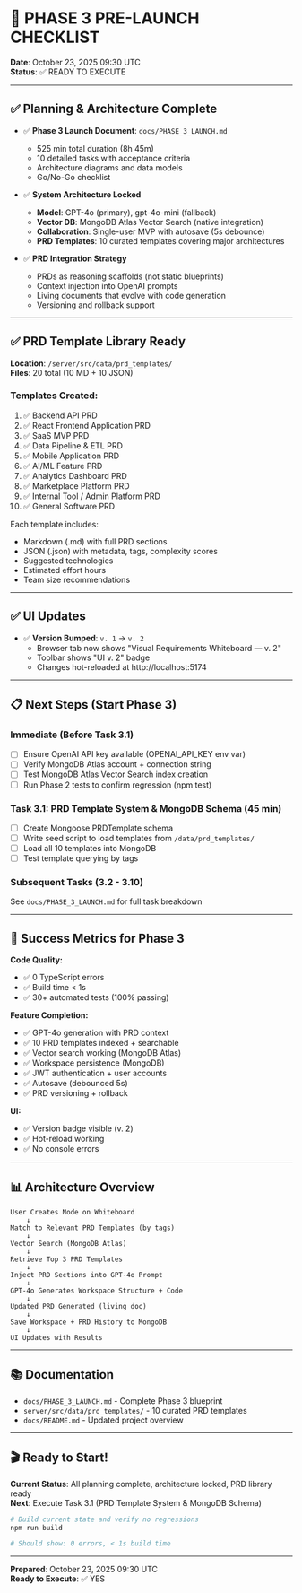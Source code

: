 # 🚀 PHASE 3 PRE-LAUNCH CHECKLIST

**Date**: October 23, 2025 09:30 UTC  
**Status**: ✅ READY TO EXECUTE

---

## ✅ Planning & Architecture Complete

- ✅ **Phase 3 Launch Document**: `docs/PHASE_3_LAUNCH.md`
  - 525 min total duration (8h 45m)
  - 10 detailed tasks with acceptance criteria
  - Architecture diagrams and data models
  - Go/No-Go checklist

- ✅ **System Architecture Locked**
  - **Model**: GPT-4o (primary), gpt-4o-mini (fallback)
  - **Vector DB**: MongoDB Atlas Vector Search (native integration)
  - **Collaboration**: Single-user MVP with autosave (5s debounce)
  - **PRD Templates**: 10 curated templates covering major architectures

- ✅ **PRD Integration Strategy**
  - PRDs as reasoning scaffolds (not static blueprints)
  - Context injection into OpenAI prompts
  - Living documents that evolve with code generation
  - Versioning and rollback support

---

## ✅ PRD Template Library Ready

**Location**: `/server/src/data/prd_templates/`  
**Files**: 20 total (10 MD + 10 JSON)

### Templates Created:
1. ✅ Backend API PRD
2. ✅ React Frontend Application PRD
3. ✅ SaaS MVP PRD
4. ✅ Data Pipeline & ETL PRD
5. ✅ Mobile Application PRD
6. ✅ AI/ML Feature PRD
7. ✅ Analytics Dashboard PRD
8. ✅ Marketplace Platform PRD
9. ✅ Internal Tool / Admin Platform PRD
10. ✅ General Software PRD

Each template includes:
- Markdown (.md) with full PRD sections
- JSON (.json) with metadata, tags, complexity scores
- Suggested technologies
- Estimated effort hours
- Team size recommendations

---

## ✅ UI Updates

- ✅ **Version Bumped**: `v. 1` → `v. 2`
  - Browser tab now shows "Visual Requirements Whiteboard — v. 2"
  - Toolbar shows "UI v. 2" badge
  - Changes hot-reloaded at http://localhost:5174

---

## 📋 Next Steps (Start Phase 3)

### Immediate (Before Task 3.1)
- [ ] Ensure OpenAI API key available (OPENAI_API_KEY env var)
- [ ] Verify MongoDB Atlas account + connection string
- [ ] Test MongoDB Atlas Vector Search index creation
- [ ] Run Phase 2 tests to confirm regression (npm test)

### Task 3.1: PRD Template System & MongoDB Schema (45 min)
- [ ] Create Mongoose PRDTemplate schema
- [ ] Write seed script to load templates from `/data/prd_templates/`
- [ ] Load all 10 templates into MongoDB
- [ ] Test template querying by tags

### Subsequent Tasks (3.2 - 3.10)
See `docs/PHASE_3_LAUNCH.md` for full task breakdown

---

## 🎯 Success Metrics for Phase 3

**Code Quality:**
- ✅ 0 TypeScript errors
- ✅ Build time < 1s
- ✅ 30+ automated tests (100% passing)

**Feature Completion:**
- ✅ GPT-4o generation with PRD context
- ✅ 10 PRD templates indexed + searchable
- ✅ Vector search working (MongoDB Atlas)
- ✅ Workspace persistence (MongoDB)
- ✅ JWT authentication + user accounts
- ✅ Autosave (debounced 5s)
- ✅ PRD versioning + rollback

**UI:**
- ✅ Version badge visible (v. 2)
- ✅ Hot-reload working
- ✅ No console errors

---

## 📊 Architecture Overview

```
User Creates Node on Whiteboard
    ↓
Match to Relevant PRD Templates (by tags)
    ↓
Vector Search (MongoDB Atlas)
    ↓
Retrieve Top 3 PRD Templates
    ↓
Inject PRD Sections into GPT-4o Prompt
    ↓
GPT-4o Generates Workspace Structure + Code
    ↓
Updated PRD Generated (living doc)
    ↓
Save Workspace + PRD History to MongoDB
    ↓
UI Updates with Results
```

---

## 📚 Documentation

- `docs/PHASE_3_LAUNCH.md` - Complete Phase 3 blueprint
- `server/src/data/prd_templates/` - 10 curated PRD templates
- `docs/README.md` - Updated project overview

---

## 🎬 Ready to Start!

**Current Status**: All planning complete, architecture locked, PRD library ready  
**Next**: Execute Task 3.1 (PRD Template System & MongoDB Schema)

```bash
# Build current state and verify no regressions
npm run build

# Should show: 0 errors, < 1s build time
```

---

**Prepared**: October 23, 2025 09:30 UTC  
**Ready to Execute**: ✅ YES
